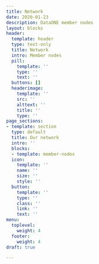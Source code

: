 ```yaml
---
title: Network
date: 2020-01-23
description: DataONE member nodes
layout: blocks
header:
  template: header
  type: text-only
  title: Network
  intro: Member nodes
  pill:
    template: ''
    type: ''
    text: ''
  buttons: []
  headerimage:
    template: ''
    src: ''
    alttext: ''
    title: ''
    type: ''
page_sections:
- template: section
  type: default
  title: Our network
  intro: ''
  blocks:
  - template: member-nodes
  icon:
    template: ''
    name: ''
    size: ''
    style: ''
  button:
    template: ''
    type: ''
    class: ''
    link: ''
    text: ''
menu:
  toplevel:
    weight: 4
  footer:
    weight: 4
draft: true

---
```

